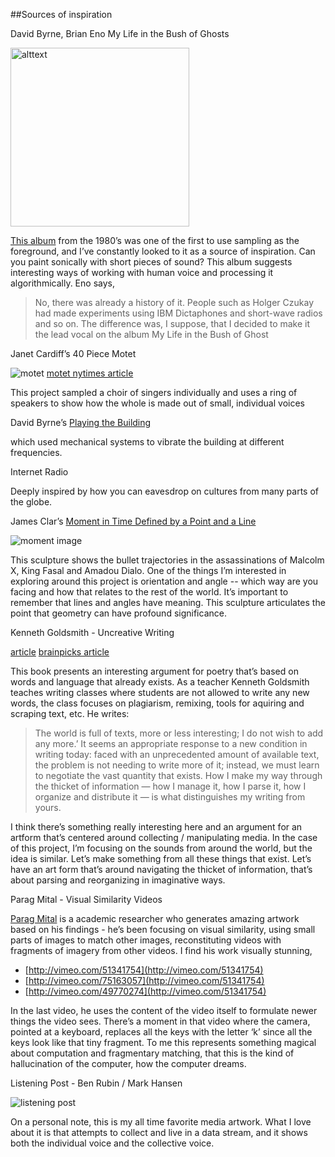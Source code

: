 ##Sources of inspiration

David Byrne, Brian Eno  My Life in the Bush of Ghosts 

<img src="http://upload.wikimedia.org/wikipedia/en/9/9c/My_Life_in_the_Bush_of_Ghosts_2.jpg" width="286px" alt="alttext" />

[This album](http://en.wikipedia.org/wiki/My_Life_in_the_Bush_of_Ghosts_(album)) from the 1980’s was one of the first to use sampling as the foreground, and I’ve constantly looked to it as a source of inspiration.  Can you paint sonically with short pieces of sound?    This album suggests interesting ways of working with human voice and processing it algorithmically.  Eno says, 

> No, there was already a history of it. People such as Holger Czukay had made experiments using IBM Dictaphones and short-wave radios and so on. The difference was, I suppose, that I decided to make it the lead vocal on the album My Life in the Bush of Ghost

Janet Cardiff’s 40 Piece Motet

![motet](http://graphics8.nytimes.com/images/2013/09/20/nyregion/about-1/about-1-articleLarge.jpg)
[motet nytimes article](http://graphics8.nytimes.com/images/2013/09/20/nyregion/about-1/about-1-articleLarge.jpg)


This project sampled a choir of singers individually and uses a ring of speakers to show how the whole is made out of small, individual voices

David Byrne’s [Playing the Building](http://www.davidbyrne.com/art/art_projects/playing_the_building/)

which used mechanical systems to vibrate the building at different frequencies.

Internet Radio

Deeply inspired by how you can eavesdrop on cultures from many parts of the globe. 

James Clar’s [Moment in Time Defined by a Point and a Line
](http://www.jamesclar.com/artwork/a-moment-defined-by-a-point-and-a-line/)

![moment image](http://www.jamesclar.com/demo/wp-content/uploads/2013/02/a-moment-defined-by-a-point-and-a-line_00.jpg)

This sculpture shows the bullet trajectories in the assassinations of Malcolm X, King Fasal and Amadou Dialo.    One of the things I’m interested in exploring around this project is orientation and angle -- which way are you facing and how that relates to the rest of the world.  It’s important to remember that lines and angles have meaning.  This sculpture articulates the point that geometry can have profound significance.


Kenneth Goldsmith - Uncreative Writing

[article](http://chronicle.com/article/Uncreative-Writing/128908/)
[brainpicks article](http://www.brainpickings.org/index.php/2013/02/13/uncreative-writing-kenneth-goldsmith/)

This book presents an interesting argument for poetry that’s based on words and language that already exists.  As a teacher Kenneth Goldsmith teaches writing classes where students are not allowed to write any new words, the class focuses on plagiarism, remixing, tools for aquiring and scraping text, etc.   He writes: 

> The world is full of texts, more or less interesting; I do not wish to add any more.’ It seems an appropriate response to a new condition in writing today: faced with an unprecedented amount of available text, the problem is not needing to write more of it; instead, we must learn to negotiate the vast quantity that exists. How I make my way through the thicket of information — how I manage it, how I parse it, how I organize and distribute it — is what distinguishes my writing from yours.

I think there’s something really interesting here and an argument for an artform that’s centered around collecting / manipulating media.    In the case of this project, I’m focusing on the sounds from around the world, but the idea is similar.  Let’s make something from all these things that exist.  Let’s have an art form that’s around navigating the thicket of information, that’s about parsing and reorganizing in imaginative ways. 

Parag Mital - Visual Similarity Videos

[Parag Mital](http://pkmital.com/home/) is a academic researcher who generates amazing artwork based on his findings - he’s been focusing on visual similarity, using small parts of images to match other images, reconstituting videos with fragments of imagery from other videos.   I find his work visually stunning, 

- [http://vimeo.com/51341754](http://vimeo.com/51341754)
- [http://vimeo.com/75163057](http://vimeo.com/51341754)
- [http://vimeo.com/49770274](http://vimeo.com/51341754)

In the last video, he uses the content of the video itself to formulate newer things the video sees.  There’s a moment in that video where the camera, pointed at a keyboard, replaces all the keys with the letter ‘k’ since all the keys look like that tiny fragment.   To me this represents something magical about computation and fragmentary matching, that this is the kind of hallucination of the computer, how the computer dreams.   

Listening Post - Ben Rubin / Mark Hansen

![listening post](http://earstudio.com/wp-content/uploads/2010/01/4191127272_3dfa6e6333_b.jpg)

On a personal note, this is my all time favorite media artwork.  What I love about it is that attempts to collect and live in a data stream, and it shows both the individual voice and the collective voice.   
